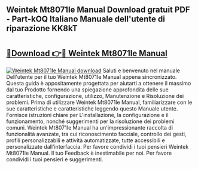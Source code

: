 ## Weintek Mt8071Ie Manual Download gratuit PDF - Part-kOQ Italiano Manuale dell'utente di riparazione KK8kT

# <h2><a href="http://dfc9ns.blite.top/?on=Weintek+Mt8071Ie+Manual">🔗Download 👉🔴 Weintek Mt8071Ie Manual</a></h2>

[![Weintek Mt8071Ie Manual download](https://i.imgur.com/lujVjoI.png)](http://dfc9ns.blite.top/?on=Weintek+Mt8071Ie+Manual)
Saluti e benvenuto nel manuale Dell'utente per il tuo Weintek Mt8071Ie Manual appena sincronizzato. Questa guida è appositamente progettata per aiutarti a ottenere il massimo dal tuo Prodotto fornendo una spiegazione approfondita delle sue caratteristiche, configurazione, utilizzo, Manutenzione e Risoluzione dei problemi. Prima di utilizzare Weintek Mt8071Ie Manual, familiarizzare con le sue caratteristiche e caratteristiche leggendo questo Manuale utente. Fornisce istruzioni chiare per L'installazione, la configurazione e il funzionamento, nonché suggerimenti per la risoluzione dei problemi comuni. Weintek Mt8071Ie Manual ha un'impressionante raccolta di funzionalità avanzate, tra cui riconoscimento facciale, controllo dei gesti, profili personalizzabili e attività automatizzate, tutte accessibili e personalizzate dall'interfaccia. Per favore condividi i tuoi pensieri Weintek Mt8071Ie Manual. Il tuo Feedback è inestimabile per noi. Per favore condividi i tuoi pensieri e suggerimenti.
